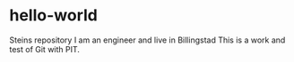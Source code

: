 # hello-world
Steins repository
I am an engineer and live in Billingstad
This is a work and test of Git with PIT.
